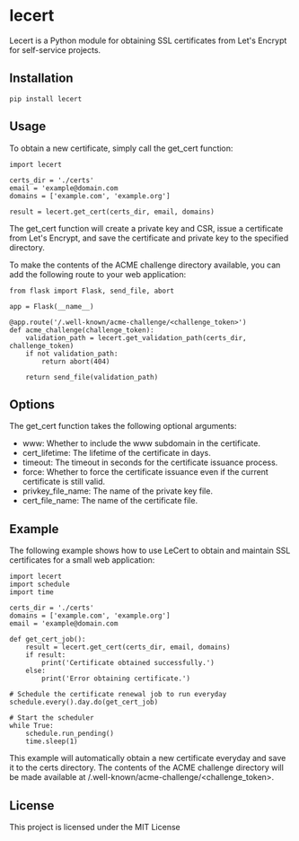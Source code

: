 # lecert

Lecert is a Python module for obtaining SSL certificates from Let\'s Encrypt for self-service projects.

## Installation
```
pip install lecert
```

## Usage
To obtain a new certificate, simply call the get_cert function:
```
import lecert

certs_dir = './certs'
email = 'example@domain.com
domains = ['example.com', 'example.org']

result = lecert.get_cert(certs_dir, email, domains)
```

The get_cert function will create a private key and CSR, issue a certificate from Let's Encrypt, and save the certificate and private key to the specified directory.

To make the contents of the ACME challenge directory available, you can add the following route to your web application:

```
from flask import Flask, send_file, abort

app = Flask(__name__)

@app.route('/.well-known/acme-challenge/<challenge_token>')
def acme_challenge(challenge_token):
	validation_path = lecert.get_validation_path(certs_dir, challenge_token)
	if not validation_path:
		return abort(404)
	
	return send_file(validation_path)
```

## Options
The get_cert function takes the following optional arguments:
- www: Whether to include the www subdomain in the certificate.
- cert_lifetime: The lifetime of the certificate in days.
- timeout: The timeout in seconds for the certificate issuance process.
- force: Whether to force the certificate issuance even if the current certificate is still valid.
- privkey_file_name: The name of the private key file.
- cert_file_name: The name of the certificate file.


## Example
The following example shows how to use LeCert to obtain and maintain SSL certificates for a small web application:
```
import lecert
import schedule
import time

certs_dir = './certs'
domains = ['example.com', 'example.org']
email = 'example@domain.com

def get_cert_job():
	result = lecert.get_cert(certs_dir, email, domains)
	if result:
		print('Certificate obtained successfully.')
	else:
		print('Error obtaining certificate.')

# Schedule the certificate renewal job to run everyday
schedule.every().day.do(get_cert_job)

# Start the scheduler
while True:
	schedule.run_pending()
	time.sleep(1)
```
This example will automatically obtain a new certificate everyday and save it to the certs directory. The contents of the ACME challenge directory will be made available at /.well-known/acme-challenge/<challenge_token>.

## License
This project is licensed under the MIT License